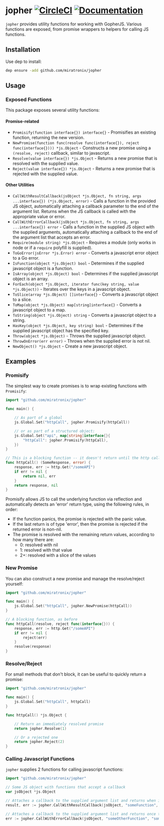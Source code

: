 # jopher [![CircleCI](https://circleci.com/gh/miratronix/jopher.svg?style=svg)](https://circleci.com/gh/miratronix/jopher) [![Documentation](https://img.shields.io/badge/godoc-reference-blue.svg?style=flat-square)](https://godoc.org/github.com/miratronix/jopher)

`jopher` provides utility functions for working with GopherJS. Various functions are exposed, from
promise wrappers to helpers for calling JS functions.

## Installation
Use dep to install:
```bash
dep ensure -add github.com/miratronix/jopher
```

## Usage

### Exposed Functions
This package exposes several utility functions:

#### Promise-related
* `Promisify(function interface{}) interface{}` - 
    Promisifies an existing function, returning the new version.
* `NewPromise(function func(resolve func(interface{}), reject func(interface{}))) *js.Object` - 
    Constructs a new promise using a `(resolve, reject)` callback, similar to javascript.
* `Resolve(value interface{}) *js.Object` - 
    Returns a new promise that is resolved with the supplied value.
* `Reject(value interface{}) *js.Object` - 
    Returns a new promise that is rejected with the supplied value.

#### Other Utilities
* `CallWithResultCallback(jsObject *js.Object, fn string, args ...interface{}) (*js.Object, error)` -
    Calls a function in the provided JS object, automatically attaching a callback parameter to the
    end of the argument list. Returns when the JS callback is called with the appropriate value
    or error.
* `CallWithErrorCallback(jsObject *js.Object, fn string, args ...interface{}) error` -
    Calls a function in the supplied JS object with the supplied arguments, automatically attaching
    a callback to the end of the argument list that accepts an error.
* `Require(module string) *js.Object` -
    Requires a module (only works in node or if a `require` polyfill is supplied).
* `ToGoError(jsError *js.Error) error` -
    Converts a javascript error object to a Go error.
* `IsFunction(object *js.Object) bool` -
    Determines if the supplied javascript object is a function.
* `IsArray(object *js.Object) bool` -
    Determines if the supplied javascript object is an array.
* `ForEach(object *js.Object, iterator func(key string, value *js.Object))` -
    Iterates over the keys in a javascript object.
* `ToSlice(array *js.Object) []interface{}` -
    Converts a javascript object to a slice.
* `ToMap(object *js.Object) map[string]interface{}` -
    Converts a javascript object to a map.
* `ToString(object *js.Object) string` -
    Converts a javascript object to a string.
* `HasKey(object *js.Object, key string) bool` -
    Determines if the supplied javascript object has the specified key.
* `Throw(object *js.Object)` -
    Throws the supplied javascript object.
* `ThrowOnError(err error)` -
    Throws when the supplied error is not nil.
* `NewObject() *js.Object` -
    Create a new javascript object.

## Examples

### Promisify
The simplest way to create promises is to wrap existing functions with `Promisify`:
```go
import "github.com/miratronix/jopher"

func main() {

	// As part of a global
	js.Global.Set("httpCall", jopher.Promisify(httpCall))

	// or as part of a structured object:
	js.Global.Set("api", map[string]interface{}{
		"httpCall": jopher.Promisify(httpCall),
	})
}

// This is a blocking function -- it doesn't return until the http call completes or fails.
func httpCall() (SomeResponse, error) {
	response, err := http.Get("/someAPI")
	if err != nil {
		return nil, err
	}
	return response, nil
}
```

Promisify allows JS to call the underlying function via reflection and automatically detects an 
'error' return type, using the following rules, in order:
* If the function panics, the promise is rejected with the panic value.
* If the last return is of type 'error', then the promise is rejected if the returned error is non-nil.
* The promise is resolved with the remaining return values, according to how many there are:
    * 0:  resolved with nil
    * 1:  resolved with that value
    * 2+: resolved with a slice of the values

### New Promise
You can also construct a new promise and manage the resolve/reject yourself:
```go
import "github.com/miratronix/jopher"

func main() {
	js.Global.Set("httpCall", jopher.NewPromise(httpCall))
}

// A blocking function, as before
func httpCall(resolve, reject func(interface{})) {
	response, err := http.Get("/someAPI")
	if err != nil {
		reject(err)
	}
	resolve(response)
}
```

### Resolve/Reject
For small methods that don't block, it can be useful to quickly return a promise:
```go
import "github.com/miratronix/jopher"

func main() {
	js.Global.Set("httpCall", httpCall)
}

func httpCall() *js.Object {

	// Return an immediately resolved promise
	return jopher.Resolve(1)

	// Or a rejected one
	return jopher.Reject(2)
}
```

### Calling Javascript Functions
`jopher` supplies 2 functions for calling javascript functions:
```go
import "github.com/miratronix/jopher"

// Some JS object with functions that accept a callback
var jsObject *js.Object

// Attaches a callback to the supplied argument list and returns when it's called
result, err := jopher.CallWithResultCallback(jsObject, "someFunction", "someArgument")

// Attaches a callback to the supplied argument list and returns once the callback is called
err := jopher.CallWithErrorCallback(jsObject, "someOtherFunction", "someArgument")
```
